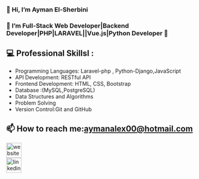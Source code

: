 ### 👋  Hi, I’m Ayman El-Sherbini 
### 🌱 I’m Full-Stack Web Developer|Backend Developer|PHP|LARAVEL||Vue.js|Python Developer 🌱
## 💻 Professional Skillsl :
 * Programming Languages: Laravel-php , Python-Django,JavaScript
 * API Development: RESTful API 
 * Frontend Development: HTML, CSS, Bootstrap
 * Database :(MySQL,PostgreSQL)
 * Data Structures and Algorithms
 * Problem Solving
 * Version Control:Git and GitHub
 ## 📫 How to reach me:aymanalex00@hotmail.com
   
 
[<img src='https://cdn.jsdelivr.net/npm/simple-icons@3.0.1/icons/icloud.svg' alt='website' height='40'>](www.sologreen.net)  
[<img src='https://cdn.jsdelivr.net/npm/simple-icons@3.0.1/icons/linkedin.svg' alt='linkedin' height='40'>](https://www.linkedin.com/in/ayman-el-sherbini/)  


